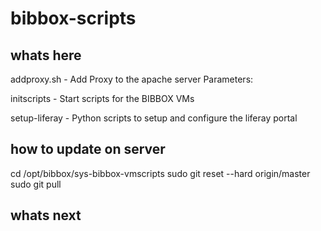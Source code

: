 # bibbox-scripts

## whats here
addproxy.sh - Add Proxy to the apache server
  Parameters:

initscripts - Start scripts for the BIBBOX VMs

setup-liferay - Python scripts to setup and configure the liferay portal

## how to update on server

cd /opt/bibbox/sys-bibbox-vmscripts
sudo git reset --hard origin/master
sudo git pull

## whats next


